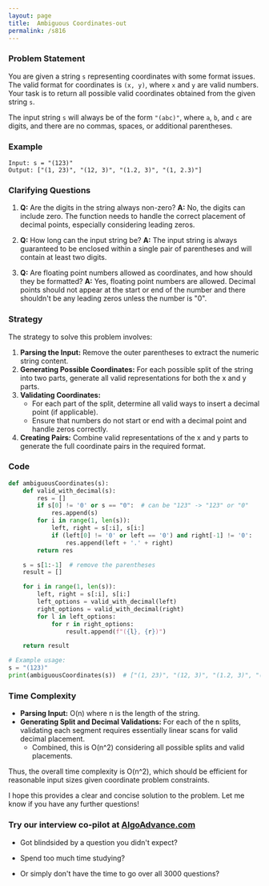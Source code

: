 ```yaml
---
layout: page
title:  Ambiguous Coordinates-out
permalink: /s816
---
```


### Problem Statement

You are given a string `s` representing coordinates with some format issues. The valid format for coordinates is `(x, y)`, where `x` and `y` are valid numbers. Your task is to return all possible valid coordinates obtained from the given string `s`.

The input string `s` will always be of the form `"(abc)"`, where `a`, `b`, and `c` are digits, and there are no commas, spaces, or additional parentheses.

### Example

```
Input: s = "(123)"
Output: ["(1, 23)", "(12, 3)", "(1.2, 3)", "(1, 2.3)"]
```

### Clarifying Questions

1. **Q:** Are the digits in the string always non-zero?
   **A:** No, the digits can include zero. The function needs to handle the correct placement of decimal points, especially considering leading zeros.

2. **Q:** How long can the input string be?
   **A:** The input string is always guaranteed to be enclosed within a single pair of parentheses and will contain at least two digits.

3. **Q:** Are floating point numbers allowed as coordinates, and how should they be formatted?
   **A:** Yes, floating point numbers are allowed. Decimal points should not appear at the start or end of the number and there shouldn't be any leading zeros unless the number is "0".

### Strategy

The strategy to solve this problem involves:

1. **Parsing the Input:** Remove the outer parentheses to extract the numeric string content.
2. **Generating Possible Coordinates:** For each possible split of the string into two parts, generate all valid representations for both the x and y parts.
3. **Validating Coordinates:**
   - For each part of the split, determine all valid ways to insert a decimal point (if applicable).
   - Ensure that numbers do not start or end with a decimal point and handle zeros correctly.
4. **Creating Pairs:** Combine valid representations of the x and y parts to generate the full coordinate pairs in the required format.

### Code

```python
def ambiguousCoordinates(s):
    def valid_with_decimal(s):
        res = []
        if s[0] != '0' or s == "0":  # can be "123" -> "123" or "0"
            res.append(s)
        for i in range(1, len(s)):
            left, right = s[:i], s[i:]
            if (left[0] != '0' or left == '0') and right[-1] != '0':
                res.append(left + '.' + right)
        return res

    s = s[1:-1]  # remove the parentheses
    result = []

    for i in range(1, len(s)):
        left, right = s[:i], s[i:]
        left_options = valid_with_decimal(left)
        right_options = valid_with_decimal(right)
        for l in left_options:
            for r in right_options:
                result.append(f"({l}, {r})")

    return result

# Example usage:
s = "(123)"
print(ambiguousCoordinates(s))  # ["(1, 23)", "(12, 3)", "(1.2, 3)", "(1, 2.3)"]
```

### Time Complexity

- **Parsing Input:** O(n) where n is the length of the string.
- **Generating Split and Decimal Validations:** For each of the n splits, validating each segment requires essentially linear scans for valid decimal placement.
  - Combined, this is O(n^2) considering all possible splits and valid placements.

Thus, the overall time complexity is O(n^2), which should be efficient for reasonable input sizes given coordinate problem constraints.

I hope this provides a clear and concise solution to the problem. Let me know if you have any further questions!


### Try our interview co-pilot at [AlgoAdvance.com](https://algoAdvance.com)

- Got blindsided by a question you didn't expect?

- Spend too much time studying?

- Or simply don't have the time to go over all 3000 questions?

